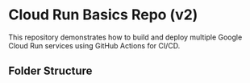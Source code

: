 # Cloud Run Basics Repo (v2)

This repository demonstrates how to build and deploy multiple Google Cloud Run services using GitHub Actions for CI/CD.

## Folder Structure


